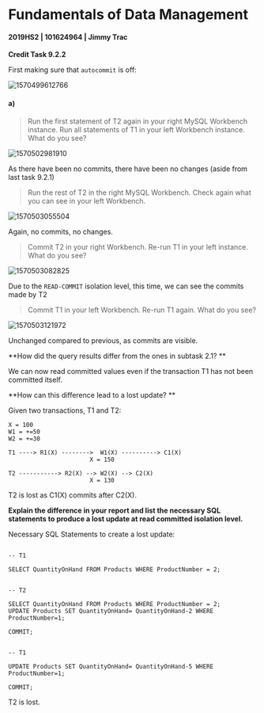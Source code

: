 # Fundamentals of Data Management

#### 2019HS2 |  101624964 | Jimmy Trac 

**Credit Task 9.2.2**

First making sure that `autocommit` is off:

![1570499612766](F:\repos\fundamentals-of-data-management\pt9.2.1c\pt9.2.1.assets\1570499612766.png)

#### a)

>Run the first statement of T2 again in your right MySQL Workbench instance. Run all statements of T1 in your left Workbench instance. What do you see?

![1570502981910](F:\repos\fundamentals-of-data-management\pt9.2.2c\pt9.2.2.assets\1570502981910.png)

As there have been no commits, there have been no changes (aside from last task 9.2.1)




>Run the rest of T2 in the right MySQL Workbench. Check again what you can see in your left Workbench.

![1570503055504](F:\repos\fundamentals-of-data-management\pt9.2.2c\pt9.2.2.assets\1570503055504.png)

Again, no commits, no changes.




>Commit T2 in your right Workbench. Re-run T1 in your left instance. What do you see?

![1570503082825](F:\repos\fundamentals-of-data-management\pt9.2.2c\pt9.2.2.assets\1570503082825.png)

Due to the `READ-COMMIT` isolation level, this time, we can see the commits made by T2




>Commit T1 in your left Workbench. Re-run T1 again. What do you see?

![1570503121972](F:\repos\fundamentals-of-data-management\pt9.2.2c\pt9.2.2.assets\1570503121972.png)

Unchanged compared to previous, as commits are visible.

**How did the query results differ from the ones in subtask 2.1? **

We can now read committed values even if the transaction T1 has not been committed itself.



**How can this difference lead to a lost update? **

Given two transactions, T1 and T2:

```
X = 100
W1 = +=50
W2 = +=30

T1 ----> R1(X) -------->  W1(X) ----------> C1(X)
					   X = 150

T2 -----------> R2(X) --> W2(X) --> C2(X)
					   X = 130
```

T2 is lost as C1(X) commits after C2(X).



**Explain the difference in your report and list the necessary SQL statements to produce a lost update at read committed isolation level.**

Necessary SQL Statements to create a lost update:

```mysql

-- T1

SELECT QuantityOnHand FROM Products WHERE ProductNumber = 2;

```



```mysql

-- T2

SELECT QuantityOnHand FROM Products WHERE ProductNumber = 2;
UPDATE Products SET QuantityOnHand= QuantityOnHand-2 WHERE ProductNumber=1;

COMMIT;
```




```mysql

-- T1

UPDATE Products SET QuantityOnHand= QuantityOnHand-5 WHERE ProductNumber=1;

COMMIT;
```



T2 is lost.